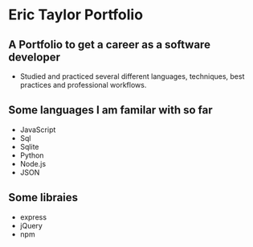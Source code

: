 # Eric Taylor Portfolio
A Portfolio to get a career as a software developer
---
* Studied and practiced several different languages, techniques, best practices and professional workflows.
## Some languages I am familar with so far
* JavaScript
* Sql
* Sqlite
* Python
* Node.js
* JSON

## Some libraies
* express
* jQuery
* npm
